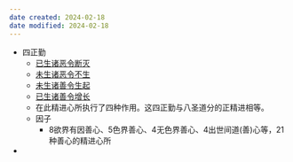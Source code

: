 ```yaml
---
date created: 2024-02-18
date modified: 2024-02-18
---
```

- 四正勤
    - [已生诸恶令断灭](已生诸恶令断灭.md) 
    - [未生诸恶令不生](未生诸恶令不生.md) 
    - [未生诸善令生起](未生诸善令生起.md) 
    - [已生诸善令增长](已生诸善令增长.md) 
    - 在此精进心所执行了四种作用。这四正勤与八圣道分的正精进相等。
    - 因子
        - 8欲界有因善心、5色界善心、4无色界善心、4出世间道(善)心等，21种善心的精进心所
- 
